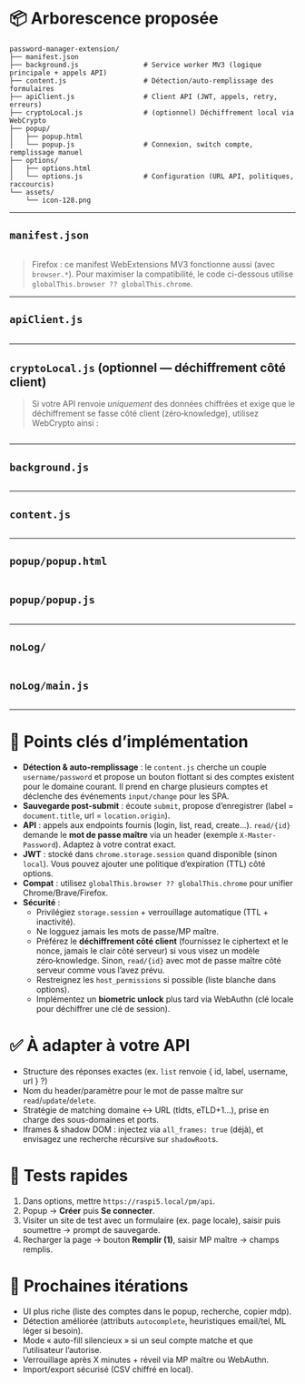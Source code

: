 # 📦 Arborescence proposée

```
password-manager-extension/
├── manifest.json
├── background.js                # Service worker MV3 (logique principale + appels API)
├── content.js                   # Détection/auto-remplissage des formulaires
├── apiClient.js                 # Client API (JWT, appels, retry, erreurs)
├── cryptoLocal.js               # (optionnel) Déchiffrement local via WebCrypto
├── popup/
│   ├── popup.html
│   └── popup.js                 # Connexion, switch compte, remplissage manuel
├── options/
│   ├── options.html
│   └── options.js               # Configuration (URL API, politiques, raccourcis)
└── assets/
    └── icon-128.png
```

---

## `manifest.json`
```json

```

> Firefox : ce manifest WebExtensions MV3 fonctionne aussi (avec `browser.*`). Pour maximiser la compatibilité, le code ci-dessous utilise `globalThis.browser ?? globalThis.chrome`.

---

## `apiClient.js`
```js
```

---

## `cryptoLocal.js` (optionnel — déchiffrement côté client)
> Si votre API renvoie *uniquement* des données chiffrées et exige que le déchiffrement se fasse côté client (zéro‑knowledge), utilisez WebCrypto ainsi :
```js
```

---

## `background.js`
```js
```

---

## `content.js`
```js
```

---

## `popup/popup.html`
```html
```

## `popup/popup.js`
```js
```

---

## `noLog/`
```html
```

## `noLog/main.js`
```js
```

---

# 🧠 Points clés d’implémentation

- **Détection & auto-remplissage** : le `content.js` cherche un couple `username/password` et propose un bouton flottant si des comptes existent pour le domaine courant. Il prend en charge plusieurs comptes et déclenche des événements `input/change` pour les SPA.
- **Sauvegarde post-submit** : écoute `submit`, propose d’enregistrer (label = `document.title`, url = `location.origin`).
- **API** : appels aux endpoints fournis (login, list, read, create…). `read/{id}` demande le **mot de passe maître** via un header (exemple `X-Master-Password`). Adaptez à votre contrat exact.
- **JWT** : stocké dans `chrome.storage.session` quand disponible (sinon `local`). Vous pouvez ajouter une politique d’expiration (TTL) côté options.
- **Compat** : utilisez `globalThis.browser ?? globalThis.chrome` pour unifier Chrome/Brave/Firefox.
- **Sécurité** :
  - Privilégiez `storage.session` + verrouillage automatique (TTL + inactivité).
  - Ne logguez jamais les mots de passe/MP maître. 
  - Préférez le **déchiffrement côté client** (fournissez le ciphertext et le nonce, jamais le clair côté serveur) si vous visez un modèle zéro‑knowledge. Sinon, `read/{id}` avec mot de passe maître côté serveur comme vous l’avez prévu.
  - Restreignez les `host_permissions` si possible (liste blanche dans options).
  - Implémentez un **biometric unlock** plus tard via WebAuthn (clé locale pour déchiffrer une clé de session).

# ✅ À adapter à votre API

- Structure des réponses exactes (ex. `list` renvoie { id, label, username, url } ?)
- Nom du header/paramètre pour le mot de passe maître sur `read`/`update`/`delete`.
- Stratégie de matching domaine ↔ URL (tldts, eTLD+1…), prise en charge des sous-domaines et ports.
- Iframes & shadow DOM : injectez via `all_frames: true` (déjà), et envisagez une recherche récursive sur `shadowRoot`s.

# 🧪 Tests rapides

1. Dans options, mettre `https://raspi5.local/pm/api`.
2. Popup → **Créer** puis **Se connecter**.
3. Visiter un site de test avec un formulaire (ex. page locale), saisir puis soumettre → prompt de sauvegarde.
4. Recharger la page → bouton **Remplir (1)**, saisir MP maître → champs remplis.

# 🚀 Prochaines itérations

- UI plus riche (liste des comptes dans le popup, recherche, copier mdp).
- Détection améliorée (attributs `autocomplete`, heuristiques email/tel, ML léger si besoin).
- Mode « auto-fill silencieux » si un seul compte matche et que l’utilisateur l’autorise.
- Verrouillage après X minutes + réveil via MP maître ou WebAuthn.
- Import/export sécurisé (CSV chiffré en local).
